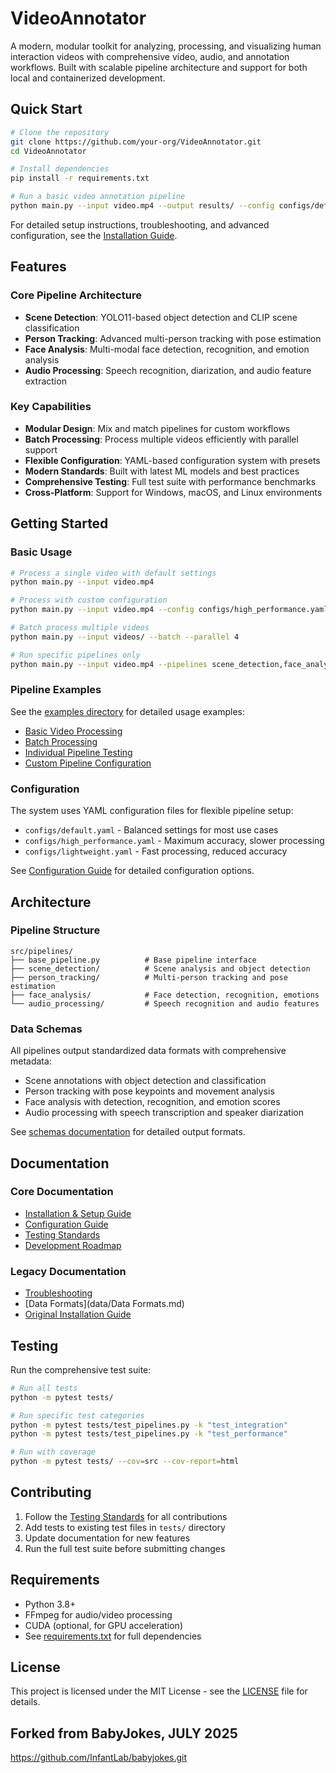 # VideoAnnotator

A modern, modular toolkit for analyzing, processing, and visualizing human interaction videos with comprehensive video, audio, and annotation workflows. Built with scalable pipeline architecture and support for both local and containerized development.

## Quick Start

```bash
# Clone the repository
git clone https://github.com/your-org/VideoAnnotator.git
cd VideoAnnotator

# Install dependencies
pip install -r requirements.txt

# Run a basic video annotation pipeline
python main.py --input video.mp4 --output results/ --config configs/default.yaml
```

For detailed setup instructions, troubleshooting, and advanced configuration, see the [Installation Guide](INSTALLATION.md).

## Features

### Core Pipeline Architecture
- **Scene Detection**: YOLO11-based object detection and CLIP scene classification
- **Person Tracking**: Advanced multi-person tracking with pose estimation
- **Face Analysis**: Multi-modal face detection, recognition, and emotion analysis
- **Audio Processing**: Speech recognition, diarization, and audio feature extraction

### Key Capabilities
- **Modular Design**: Mix and match pipelines for custom workflows
- **Batch Processing**: Process multiple videos efficiently with parallel support
- **Flexible Configuration**: YAML-based configuration system with presets
- **Modern Standards**: Built with latest ML models and best practices
- **Comprehensive Testing**: Full test suite with performance benchmarks
- **Cross-Platform**: Support for Windows, macOS, and Linux environments

## Getting Started

### Basic Usage

```bash
# Process a single video with default settings
python main.py --input video.mp4

# Process with custom configuration
python main.py --input video.mp4 --config configs/high_performance.yaml

# Batch process multiple videos
python main.py --input videos/ --batch --parallel 4

# Run specific pipelines only
python main.py --input video.mp4 --pipelines scene_detection,face_analysis
```

### Pipeline Examples

See the [examples directory](examples/) for detailed usage examples:
- [Basic Video Processing](examples/basic_video_processing.py)
- [Batch Processing](examples/batch_processing.py)
- [Individual Pipeline Testing](examples/test_individual_pipelines.py)
- [Custom Pipeline Configuration](examples/custom_pipeline_config.py)

### Configuration

The system uses YAML configuration files for flexible pipeline setup:
- `configs/default.yaml` - Balanced settings for most use cases
- `configs/high_performance.yaml` - Maximum accuracy, slower processing
- `configs/lightweight.yaml` - Fast processing, reduced accuracy

See [Configuration Guide](configs/README.md) for detailed configuration options.

## Architecture

### Pipeline Structure

```
src/pipelines/
├── base_pipeline.py          # Base pipeline interface
├── scene_detection/          # Scene analysis and object detection
├── person_tracking/          # Multi-person tracking and pose estimation
├── face_analysis/            # Face detection, recognition, emotions
└── audio_processing/         # Speech recognition and audio features
```

### Data Schemas

All pipelines output standardized data formats with comprehensive metadata:
- Scene annotations with object detection and classification
- Person tracking with pose keypoints and movement analysis
- Face analysis with detection, recognition, and emotion scores
- Audio processing with speech transcription and speaker diarization

See [schemas documentation](src/schemas/) for detailed output formats.

## Documentation

### Core Documentation
- [Installation & Setup Guide](INSTALLATION.md)
- [Configuration Guide](configs/README.md)
- [Testing Standards](TESTING_STANDARDS.md)
- [Development Roadmap](ROADMAP.md)

### Legacy Documentation
- [Troubleshooting](Troubleshooting.md)
- [Data Formats](data/Data Formats.md)
- [Original Installation Guide](docs/Installation.md)

## Testing

Run the comprehensive test suite:

```bash
# Run all tests
python -m pytest tests/

# Run specific test categories
python -m pytest tests/test_pipelines.py -k "test_integration"
python -m pytest tests/test_pipelines.py -k "test_performance"

# Run with coverage
python -m pytest tests/ --cov=src --cov-report=html
```

## Contributing

1. Follow the [Testing Standards](TESTING_STANDARDS.md) for all contributions
2. Add tests to existing test files in `tests/` directory
3. Update documentation for new features
4. Run the full test suite before submitting changes

## Requirements

- Python 3.8+
- FFmpeg for audio/video processing
- CUDA (optional, for GPU acceleration)
- See [requirements.txt](requirements.txt) for full dependencies

## License

This project is licensed under the MIT License - see the [LICENSE](LICENSE) file for details.

## Forked from BabyJokes, JULY 2025

https://github.com/InfantLab/babyjokes.git
